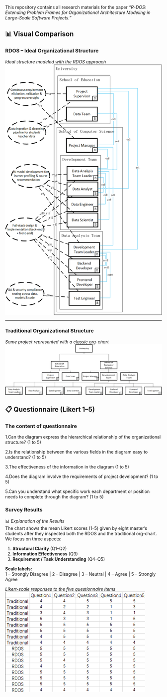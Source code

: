 This repository contains all research materials for the paper *“R-DOS: Extending Problem Frames for Organizational Architecture Modeling in Large-Scale Software Projects.”*

## 📊 Visual Comparison

### RDOS – Ideal Organizational Structure
*Ideal structure modeled with the RDOS approach*  
![Ideal Organizational Structure](https://raw.githubusercontent.com/Anony-hub567/R-DOS/main/images/Ideal_Organizational_Structure.png)

---

### Traditional Organizational Structure
*Same project represented with a classic org-chart*  
![Traditional Organizational Structure](https://raw.githubusercontent.com/Anony-hub567/R-DOS/main/images/Traditional_Organizational_Structure.png)

## 📋 Questionnaire (Likert 1–5)

### The content of questionnaire 

1.Can the diagram express the hierarchical relationship of the organizational structure? (1 to 5)

2.Is the relationship between the various fields in the diagram easy to understand? (1 to 5)

3.The effectiveness of the information in the diagram (1 to 5)

4.Does the diagram involve the requirements of project development? (1 to 5)

5.Can you understand what specific work each department or position needs to complete through the diagram? (1 to 5)

### Survey Results
📊 *Explanation of the Results*  
The chart shows the mean Likert scores (1–5) given by eight master’s students after they inspected both the RDOS and the traditional org-chart. We focus on three aspects:  
1. **Structural Clarity** (Q1–Q2)  
2. **Information Effectiveness** (Q3)  
3. **Requirement / Task Understanding** (Q4–Q5)  

**Scale labels:**  
1 – Strongly Disagree | 2 – Disagree | 3 – Neutral | 4 – Agree | 5 – Strongly Agree

*Likert-scale responses to the five questionnaire items*  
![Survey Results](https://raw.githubusercontent.com/Anony-hub567/R-DOS/main/images/Survey_Results.png)
